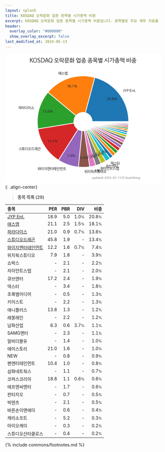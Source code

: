 ```yaml
---
layout: splash
title: KOSDAQ 오락문화 업종 종목별 시가총액 비중
excerpt: KOSDAQ 오락문화 업종 종목별 시가총액 비중입니다. 종목별로 주요 재무 지표를 함께 표시합니다.
header:
  overlay_color: "#800000"
  show_overlay_excerpt: false
last_modified_at: 2024-05-13
---
```



![KOSDAQ 오락문화 업종 종목별 시가총액 비중](/stats/sector/images/kosdaq_업종_오락문화_종목.png){: .align-center}


> **종목 목록 (29)**<a id="list"></a>

| **종목** | **PER** | **PBR** | **DIV** | **비중** |
| :------- | ------: | ------: | ------: | -------: |
| [JYP Ent.](/035900/) | 18.9 | 5.0 | 1.0<small>%</small> | 20.8<small>%</small> |
| [에스엠](/041510/) | 21.1 | 2.5 | 1.5<small>%</small> | 18.1<small>%</small> |
| [파라다이스](/034230/) | 21.0 | 0.9 | 0.7<small>%</small> | 13.6<small>%</small> |
| [스튜디오드래곤](/253450/) | 45.8 | 1.9 | - | 13.4<small>%</small> |
| [와이지엔터테인먼트](/122870/) | 12.2 | 1.6 | 0.7<small>%</small> | 7.4<small>%</small> |
| 위지윅스튜디오 | 7.9 | 1.8 | - | 3.9<small>%</small> |
| 쇼박스 | - | 2.1 | - | 2.2<small>%</small> |
| 자이언트스텝 | - | 2.1 | - | 2.0<small>%</small> |
| 큐브엔터 | 17.2 | 2.4 | - | 1.9<small>%</small> |
| 덱스터 | - | 3.4 | - | 1.8<small>%</small> |
| 초록뱀미디어 | - | 0.5 | - | 1.3<small>%</small> |
| 키이스트 | - | 2.2 | - | 1.3<small>%</small> |
| 애니플러스 | 13.8 | 1.3 | - | 1.2<small>%</small> |
| 래몽래인 | - | 2.2 | - | 1.2<small>%</small> |
| 남화산업 | 6.3 | 0.6 | 3.7<small>%</small> | 1.1<small>%</small> |
| SAMG엔터 | - | 2.3 | - | 1.1<small>%</small> |
| 알비더블유 | - | 1.4 | - | 1.0<small>%</small> |
| 에이스토리 | 21.0 | 1.6 | - | 1.0<small>%</small> |
| NEW | - | 0.8 | - | 0.9<small>%</small> |
| 팬엔터테인먼트 | 10.4 | 1.0 | - | 0.8<small>%</small> |
| 삼화네트웍스 | - | 1.1 | - | 0.7<small>%</small> |
| 코퍼스코리아 | 18.8 | 1.1 | 0.6<small>%</small> | 0.6<small>%</small> |
| 에프엔씨엔터 | - | 1.7 | - | 0.6<small>%</small> |
| 판타지오 | - | 0.7 | - | 0.5<small>%</small> |
| 빅텐츠 | - | 2.1 | - | 0.5<small>%</small> |
| 바른손이앤에이 | - | 0.6 | - | 0.4<small>%</small> |
| 캐리소프트 | - | 5.2 | - | 0.3<small>%</small> |
| 아이오케이 | - | 0.3 | - | 0.2<small>%</small> |
| 스튜디오산타클로스 | - | 0.4 | - | 0.2<small>%</small> |

{% include commons/footnotes.md %}